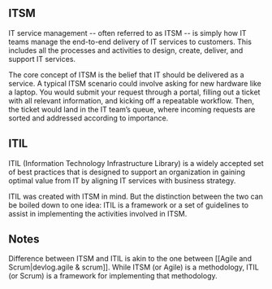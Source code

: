 
## ITSM

IT service management -- often referred to as ITSM -- is simply how IT teams manage the end-to-end delivery of IT services to customers. This includes all the processes and activities to design, create, deliver, and support IT services.

The core concept of ITSM is the belief that IT should be delivered as a service. A typical ITSM scenario could involve asking for new hardware like a laptop. You would submit your request through a portal, filling out a ticket with all relevant information, and kicking off a repeatable workflow. Then, the ticket would land in the IT team’s queue, where incoming requests are sorted and addressed according to importance.

## ITIL

ITIL (Information Technology Infrastructure Library) is a widely accepted set of best practices that is designed to support an organization in gaining optimal value from IT by aligning IT services with business strategy.

ITIL was created with ITSM in mind. But the distinction between the two can be boiled down to one idea: ITIL is a framework or a set of guidelines to assist in implementing the activities involved in ITSM.

## Notes

Difference between ITSM and ITIL is akin to the one between [[Agile and Scrum|devlog.agile & scrum]]. While ITSM (or Agile) is a methodology, ITIL (or Scrum) is a framework for implementing that methodology.
